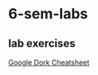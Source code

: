 # 6-sem-labs
## lab exercises
[Google Dork Cheatsheet](https://github.com/madhavanrx18/6-sem-labs/blob/main/Vapt/dorks-cheatsheet.md)

